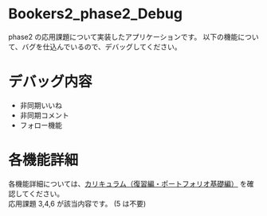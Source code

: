 # Bookers2_phase2_Debug

phase2 の応用課題について実装したアプリケーションです。
以下の機能について、バグを仕込んでいるので、デバッグしてください。

# デバッグ内容

- 非同期いいね
- 非同期コメント
- フォロー機能

# 各機能詳細

各機能詳細については、[カリキュラム（復習編・ポートフォリオ基礎編）](https://web-camp.online/lesson/curriculums/250/chapters/115)
を確認してください。  
応用課題 3,4,6 が該当内容です。 (5 は不要)
